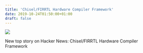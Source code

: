 ```yaml
---
title: 'Chisel/FIRRTL Hardware Compiler Framework'
date: 2019-10-24T01:50:00+01:00
draft: false
---
```


![](https://ifttt.com/images/no_image_card.png)  

New top story on Hacker News: Chisel/FIRRTL Hardware Compiler Framework